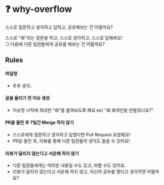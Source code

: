 # ❓ why-overflow
스스로 질문하고 생각하고 답하고, 공유해보는 건 어떨까요?

스스로 "왜"라는 질문을 하고, 스스로 생각하고, 스스로 답해봐요! </br>
그 다음에 다른 팀원들에게 공유를 해보는 건 어떨까요?

## Rules
#### 파일명
- 추후 생각..

#### 글을 올리기 전 이슈 생성
- 이슈명 시작에 최대한 "왜"를 붙여보도록 해요 ex) "왜 왜개인을 만들었나요?"

#### PR을 올린 후 7일간 Merge 하지 않기
- 스스로에게 질문하고 생각하고 답했다면 Pull Request 요청해요!
- PR을 올린 후, 리뷰를 통해 다른 팀원들의 생각도 들을 수 있어요!

#### 리뷰가 달리지 않는다고 서운해 하지 않기
- 다른 팀원들에게는 어려운 내용일 수도 있고, 바쁠 수도 있어요.
- 리뷰가 달리지 않는다고 서운해 하지 않고, 자신의 공부를 했다고 생각하면 어떨까요?

